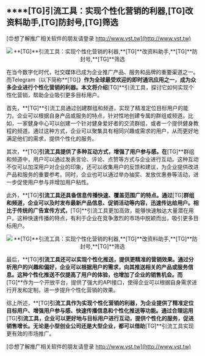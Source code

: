 ## ****[TG]**引流工具：实现个性化营销的利器,**[TG]**改资料助手,**[TG]**防封号,**[TG]**筛选**

[😍想了解推广相关软件的朋友请登录 http://www.vst.tw](http://www.vst.tw)

 <center><img src="https://vst.tw/MP4/tuiguang/png/5.png" alt="**[TG]**引流工具：实现个性化营销的利器,**[TG]**改资料助手,**[TG]**防封号,**[TG]**筛选"></center>

在当今数字化时代，社交媒体已成为企业推广产品、服务和品牌的重要渠道之一。而Telegram（以下简称**[TG]**）作为全球最受欢迎的即时通讯应用之一，成为众多企业进行个性化营销的利器。本文将介绍**[TG]**引流工具，探讨它如何实现个性化营销，帮助企业吸引更多目标用户。

首先，**[TG]**引流工具通过创建群组和频道，实现了精准定位目标用户的能力。企业可以根据自身产品或服务的特点，针对性地创建专属的群组或频道。比如，一家健身中心可以创建一个针对健身爱好者的交流群组，或者一个提供健身教程的频道。通过这种方式，企业可以聚集具有相同兴趣或需求的用户，从而更好地满足他们的需求，提供个性化的服务。

其次，**[TG]**引流工具提供了多种互动方式，增强了用户参与感。在**[TG]**群组和频道中，用户可以通过发表言论、评论、点赞等方式与企业进行互动。这种互动不仅可以加深用户对企业的印象，还可以收集用户的反馈和建议，为企业提供改进产品和服务的重要参考。同时，企业也可以通过举办抽奖、发放优惠券等活动，进一步促使用户参与并增加用户粘性。

此外，**[TG]**引流工具还具备信息传播快速、覆盖范围广的特点。通过**[TG]**群组和频道，企业可以及时发布最新产品信息、促销活动等内容，迅速传达给用户。相比于传统的广告宣传方式，**[TG]**引流工具更加高效，能够快速触达大量潜在用户。这种快速传播的特点，有利于企业在竞争激烈的市场中脱颖而出，吸引更多目标用户。

 <center><img src="https://vst.tw/MP4/tuiguang/png/7.png" alt="**[TG]**引流工具：实现个性化营销的利器,**[TG]**改资料助手,**[TG]**防封号,**[TG]**筛选"></center>

最后，**[TG]**引流工具还可以实现个性化推送，提供更精准的营销效果。通过分析用户的兴趣和偏好，企业可以根据用户的需求，向其推送相关的产品或服务信息。这种个性化推送不仅提高了用户的体验，也增加了企业的销售机会。而**[TG]**作为一个开放平台，提供了强大的API接口，使得企业可以根据自身需求进行开发和定制，进一步提升个性化营销的效果。

综上所述，**[TG]**引流工具作为实现个性化营销的利器，为企业提供了精准定位目标用户、增强用户参与感、快速传播信息和个性化推送等功能。通过合理运用**[TG]**引流工具，企业可以更好地与目标用户进行互动，提供个性化的服务，促进销售增长。无论是小型创业公司还是大型企业，都可以借助**[TG]**引流工具实现更有效的市场推广。

[😍想了解推广相关软件的朋友请登录 http://www.vst.tw](http://www.vst.tw)



